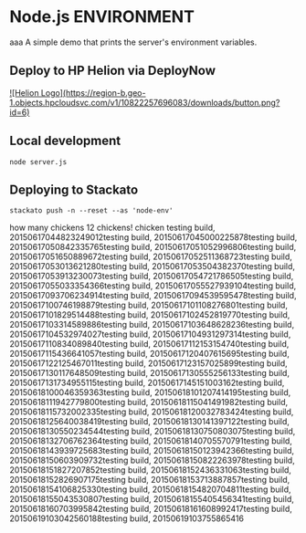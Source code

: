 # Node.js ENVIRONMENT
aaa
A simple demo that prints the server's environment variables.

## Deploy to HP Helion via DeployNow
<a href="https://deploynow.hpcloud.com/?repoUrl=https://github.com/Phanatic/node-env">
![Helion  Logo](https://region-b.geo-1.objects.hpcloudsvc.com/v1/10822257696083/downloads/button.png?id=6)
</a>

<!--
<a href="http://localhost:3000/?repoUrl=https://github.com/Phanatic/node-env">
![Helion  Logo](https://region-b.geo-1.objects.hpcloudsvc.com/v1/10822257696083/downloads/possiblenames.png?id=1)
</a>

 
![Helion  Logo](https://region-b.geo-1.objects.hpcloudsvc.com/v1/10822257696083/downloads/DeployNowButton.png?id=1)
-->
## Local development

    node server.js

## Deploying to Stackato

    stackato push -n --reset --as 'node-env'
    
    
   how many chickens
   12 chickens!
chicken
testing build, 20150617044823249012testing build, 20150617045000225878testing build, 20150617050842335765testing build, 20150617051052996806testing build, 20150617051650889672testing build, 20150617052511368723testing build, 20150617053013621280testing build, 20150617053504382370testing build, 20150617053913230073testing build, 20150617054721786505testing build, 20150617055033354366testing build, 20150617055527939104testing build, 20150617093706234914testing build, 20150617094539595478testing build, 20150617100746198879testing build, 20150617101108276801testing build, 20150617101829514488testing build, 20150617102452819770testing build, 20150617103314589886testing build, 20150617103648628236testing build, 20150617104532974027testing build, 20150617104931297314testing build, 20150617110834089840testing build, 20150617112153154740testing build, 20150617115436641057testing build, 20150617120407615695testing build, 20150617122125467011testing build, 20150617123157025899testing build, 20150617130117648509testing build, 20150617130555256133testing build, 20150617131734955115testing build, 20150617145151003162testing build, 20150618100046359363testing build, 20150618101207414195testing build, 20150618111942779800testing build, 20150618115041491982testing build, 20150618115732002335testing build, 20150618120032783424testing build, 20150618125640038419testing build, 20150618130141397122testing build, 20150618130550234544testing build, 20150618130750803075testing build, 20150618132706762364testing build, 20150618140705570791testing build, 20150618143939725683testing build, 20150618150123942366testing build, 20150618150603909732testing build, 20150618150822263978testing build, 20150618151827207852testing build, 20150618152436331063testing build, 20150618152826907175testing build, 20150618153713887857testing build, 20150618154106825330testing build, 20150618154820704811testing build, 20150618155043530807testing build, 20150618155405456341testing build, 20150618160703995842testing build, 20150618161608992417testing build, 20150619103042560188testing build, 20150619103755865416